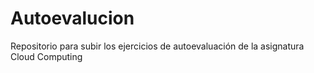 # Autoevalucion
Repositorio para subir los ejercicios de autoevaluación de la asignatura Cloud Computing
